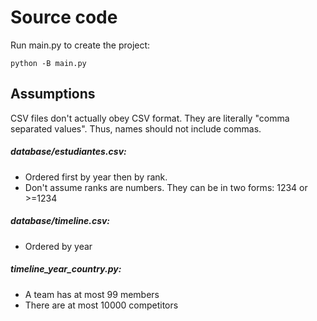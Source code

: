 # Source code
Run main.py to create the project:
```
python -B main.py
```

## Assumptions

CSV files don't actually obey CSV format. They are literally "comma separated values". Thus, names should not include commas.

##### database/estudiantes.csv:
* Ordered first by year then by rank.
* Don't assume ranks are numbers. They can be in two forms: 1234 or >=1234

##### database/timeline.csv:
* Ordered by year

##### timeline_year_country.py:
* A team has at most 99 members
* There are at most 10000 competitors
